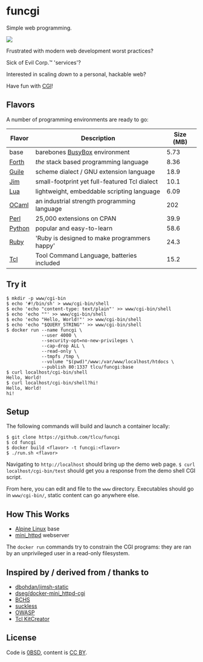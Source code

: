 # funcgi

Simple web programming.

![](https://upload.wikimedia.org/wikipedia/en/c/cd/CGIlogo.gif)

Frustrated with modern web development worst practices?

Sick of Evil Corp.™ 'services'?

Interested in scaling _down_ to a personal, hackable web?

Have fun with [CGI]!

## Flavors

A number of programming environments are ready to go:

| Flavor   | Description                                   | Size (MB) |
| ---------| --------------------------------------------- | --------- |
| base     | barebones [BusyBox] environment               | 5.73      |
| [Forth]  | _the_ stack based programming language        | 8.36      |
| [Guile]  | scheme dialect / GNU extension language       | 18.9      |
| [Jim]    | small-footprint yet full-featured Tcl dialect | 10.1      |
| [Lua]    | lightweight, embeddable scripting language    | 6.09      |
| [OCaml]  | an industrial strength programming language   | 202       |
| [Perl]   | 25,000 extensions on CPAN                     | 39.9      |
| [Python] | popular and easy-to-learn                     | 58.6      |
| [Ruby]   | 'Ruby is designed to make programmers happy'  | 24.3      |
| [Tcl]    | Tool Command Language, batteries included     | 15.2      |

## Try it

```
$ mkdir -p www/cgi-bin
$ echo '#!/bin/sh' > www/cgi-bin/shell
$ echo 'echo "content-type: text/plain"' >> www/cgi-bin/shell
$ echo 'echo ""' >> www/cgi-bin/shell
$ echo 'echo "Hello, World!"' >> www/cgi-bin/shell
$ echo 'echo "$QUERY_STRING"' >> www/cgi-bin/shell
$ docker run --name funcgi \
             --user 4000 \
             --security-opt=no-new-privileges \
             --cap-drop ALL \
             --read-only \
             --tmpfs /tmp \
             --volume "$(pwd)"/www:/var/www/localhost/htdocs \
             --publish 80:1337 tlcu/funcgi:base
$ curl localhost/cgi-bin/shell
Hello, World!
$ curl localhost/cgi-bin/shell?hi!
Hello, World!
hi!
```

## Setup

The following commands will build and launch a container locally:

```
$ git clone https://github.com/tlcu/funcgi
$ cd funcgi
$ docker build <flavor> -t funcgi:<flavor>
$ ./run.sh <flavor>
```

Navigating to `http://localhost` should bring up the demo web page.
`$ curl localhost/cgi-bin/test` should get you a response from the
demo shell CGI script.

From here, you can edit and file to the `www` directory.
Executables should go in `www/cgi-bin/`, static content can
go anywhere else.

## How This Works

* [Alpine Linux] base
* [mini_httpd] webserver

The `docker run` commands try to constrain the CGI programs:
they are ran by an unprivileged user in a read-only filesystem.

## Inspired by / derived from / thanks to

* [dbohdan/jimsh-static]
* [dseg/docker-mini_httpd-cgi]
* [BCHS]
* [suckless]
* [OWASP]
* [Tcl KitCreator]

## License

Code is [0BSD], content is [CC BY].

[0BSD]: https://tldrlegal.com/license/bsd-0-clause-license
[OWASP]: https://github.com/OWASP/CheatSheetSeries/blob/master/cheatsheets/Docker_Security_Cheat_Sheet.md
[Alpine Linux]: https://alpinelinux.org/
[BCHS]: https://learnbchs.org/
[BusyBox]: https://www.busybox.net/
[CC BY]: https://tldrlegal.com/license/creative-commons-attribution-4.0-international-(cc-by-4)
[CGI]: https://tools.ietf.org/html/rfc3875
[dbohdan/jimsh-static]: https://github.com/dbohdan/jimsh-static
[dseg/docker-mini_httpd-cgi]: https://github.com/dseg/docker-mini_httpd-cgi
[Forth]: https://en.wikipedia.org/wiki/Forth_(programming_language)
[Guile]: https://www.gnu.org/software/guile/
[Jim]: http://jim.tcl.tk/
[Lua]: https://www.lua.org/
[mini_httpd]: https://www.acme.com/software/mini_httpd/
[OCaml]: https://ocaml.org/
[Perl]: https://www.perl.org/
[Python]: https://www.python.org/
[Ruby]: https://www.artima.com/intv/ruby.html
[suckless]: https://suckless.org/philosophy/
[Tcl]: https://en.wikipedia.org/wiki/Tcl
[Tcl KitCreator]: https://kitcreator.rkeene.org/fossil/index
